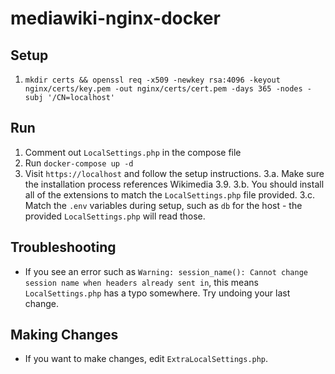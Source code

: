 # mediawiki-nginx-docker

## Setup

1. `mkdir certs && openssl req -x509 -newkey rsa:4096 -keyout nginx/certs/key.pem -out nginx/certs/cert.pem -days 365 -nodes -subj '/CN=localhost'`

## Run

1. Comment out `LocalSettings.php` in the compose file
2. Run `docker-compose up -d`
3. Visit `https://localhost` and follow the setup instructions.
3.a. Make sure the installation process references Wikimedia 3.9.
3.b. You should install all of the extensions to match the `LocalSettings.php` file provided.
3.c. Match the `.env` variables during setup, such as `db` for the host - the provided `LocalSettings.php` will read those.

## Troubleshooting

* If you see an error such as `Warning: session_name(): Cannot change session name when headers already sent in`, this means `LocalSettings.php` has a typo somewhere. Try undoing your last change.

## Making Changes

* If you want to make changes, edit `ExtraLocalSettings.php`.
